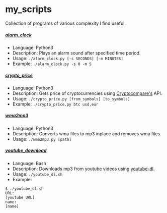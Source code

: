 # my_scripts
 Collection of programs of various complexity I find useful.
 
##### [alarm_clock](https://github.com/Jac08H/my_scripts/tree/master/alarm_clock)
* Language: Python3
* Description: Plays an alarm sound after specified time period.
* Usage: `./alarm_clock.py [-s SECONDS] [-m MINUTES]`
* Example: `./alarm_clock.py -s 0 -m 5`
##### [crypto_price](https://github.com/Jac08H/my_scripts/tree/master/crypto_price)
* Language: Python3
* Description: Gets price of cryptocurrencies using [Cryptocompare's](https://www.cryptocompare.com/) API. 
* Usage: `./crypto_price.py [from_symbols] [to_symbols]`
* Example: `./crypto_price.py btc usd,eur`
##### [wma2mp3](https://github.com/Jac08H/my_scripts/tree/master/wma2mp3)
* Language: Python3
* Description: Converts wma files to mp3 inplace and removes wma files. 
* Usage: `./wma2mp3.py [path]`
##### [youtube_download](https://github.com/Jac08H/my_scripts/tree/master/youtube_download)
* Language: Bash
* Description: Downloads mp3 from youtube videos using [youtube-dl](https://github.com/rg3/youtube-dl).
* Usage: `./youtube_dl.sh` 
* Example:

```
$ ./youtube_dl.sh
URL:
[youtube URL]
name:
[name]
```
